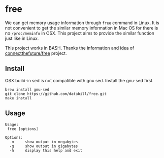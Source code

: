 # free

We can get memory usage information through `free` command in Linux.  It is not convenient to get
the similar memory information in Mac OS for there is no `/proc/meminfo` in OSX. This project aims
to provide the similar function just like in Linux.

This project works in BASH. Thanks the information and idea of
[connectthefuture/free](https://github.com/connectthefuture/free) project.

## Install

OSX build-in sed is not compatible with gnu sed. Install the gnu-sed first.

```
brew install gnu-sed
git clone https://github.com/databill/free.git
make install
```

## Usage

```
Usage:
 free [options]

Options:
  -m     show output in megabytes
  -g     show output in gigabytes
  -h     display this help and exit
```

